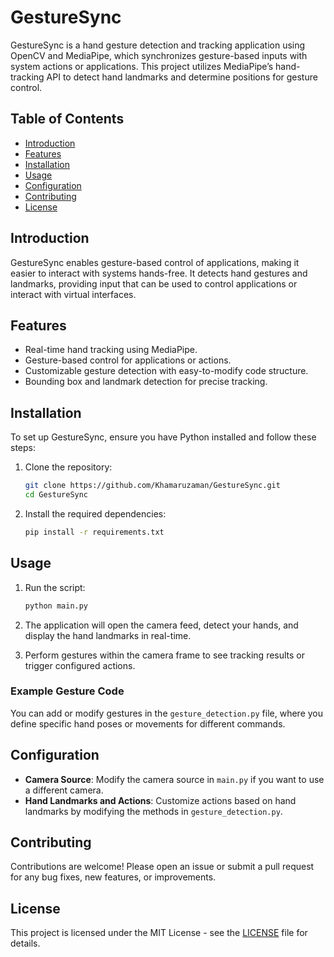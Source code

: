 # GestureSync

GestureSync is a hand gesture detection and tracking application using OpenCV and MediaPipe, which synchronizes gesture-based inputs with system actions or applications. This project utilizes MediaPipe’s hand-tracking API to detect hand landmarks and determine positions for gesture control.

## Table of Contents

- [Introduction](#introduction)
- [Features](#features)
- [Installation](#installation)
- [Usage](#usage)
- [Configuration](#configuration)
- [Contributing](#contributing)
- [License](#license)

## Introduction

GestureSync enables gesture-based control of applications, making it easier to interact with systems hands-free. It detects hand gestures and landmarks, providing input that can be used to control applications or interact with virtual interfaces.

## Features

- Real-time hand tracking using MediaPipe.
- Gesture-based control for applications or actions.
- Customizable gesture detection with easy-to-modify code structure.
- Bounding box and landmark detection for precise tracking.

## Installation

To set up GestureSync, ensure you have Python installed and follow these steps:

1. Clone the repository:
   ```bash
   git clone https://github.com/Khamaruzaman/GestureSync.git
   cd GestureSync
   ```

2. Install the required dependencies:
   ```bash
   pip install -r requirements.txt
   ```

## Usage

1. Run the script:
   ```bash
   python main.py
   ```

2. The application will open the camera feed, detect your hands, and display the hand landmarks in real-time.

3. Perform gestures within the camera frame to see tracking results or trigger configured actions.

### Example Gesture Code

You can add or modify gestures in the `gesture_detection.py` file, where you define specific hand poses or movements for different commands.

## Configuration

- **Camera Source**: Modify the camera source in `main.py` if you want to use a different camera.
- **Hand Landmarks and Actions**: Customize actions based on hand landmarks by modifying the methods in `gesture_detection.py`.

## Contributing

Contributions are welcome! Please open an issue or submit a pull request for any bug fixes, new features, or improvements.

## License

This project is licensed under the MIT License - see the [LICENSE](LICENSE) file for details.
